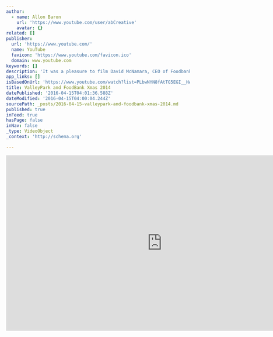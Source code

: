 ```yaml
---
author:
  - name: Allon Baron
    url: 'https://www.youtube.com/user/abCreative'
    avatar: {}
related: []
publisher:
  url: 'https://www.youtube.com/'
  name: YouTube
  favicon: 'https://www.youtube.com/favicon.ico'
  domain: www.youtube.com
keywords: []
description: 'It was a pleasure to film David McNamara, CEO of Foodbank Victoria, and their great staff helping to promote the important job they do for the community. ValleyPark Farms are a great supporter of Foodbank Victoria who distribute fresh food to families most in need throughout the year and most of all during Christmas.'
app_links: []
isBasedOnUrl: 'https://www.youtube.com/watch?list=PLbwNYN8fAtTG5EGI__HAMVYsi37TLCidq&params=OAFIAVgF&v=hHMBQHf8t4A&mode=NORMAL'
title: ValleyPark and FoodBank Xmas 2014
datePublished: '2016-04-15T04:01:36.588Z'
dateModified: '2016-04-15T04:00:04.244Z'
sourcePath: _posts/2016-04-15-valleypark-and-foodbank-xmas-2014.md
published: true
inFeed: true
hasPage: false
inNav: false
_type: VideoObject
_context: 'http://schema.org'

---
```

<iframe src="https://cdn.embedly.com/widgets/media.html?src=https%3A%2F%2Fwww.youtube.com%2Fembed%2Fvideoseries%3Flist%3DPLbwNYN8fAtTG5EGI__HAMVYsi37TLCidq&amp;url=https%3A%2F%2Fwww.youtube.com%2Fwatch%3Flist%3DPLbwNYN8fAtTG5EGI__HAMVYsi37TLCidq%26params%3DOAFIAVgF%26v%3DhHMBQHf8t4A%26mode%3DNORMAL&amp;image=https%3A%2F%2Fi.ytimg.com%2Fvi%2FhHMBQHf8t4A%2Fhqdefault.jpg&amp;key=b7d04c9b404c499eba89ee7072e1c4f7&amp;type=text%2Fhtml&amp;schema=youtube" width="854" height="480" scrolling="no" frameborder="0" allowfullscreen="allowfullscreen" style=""></iframe>